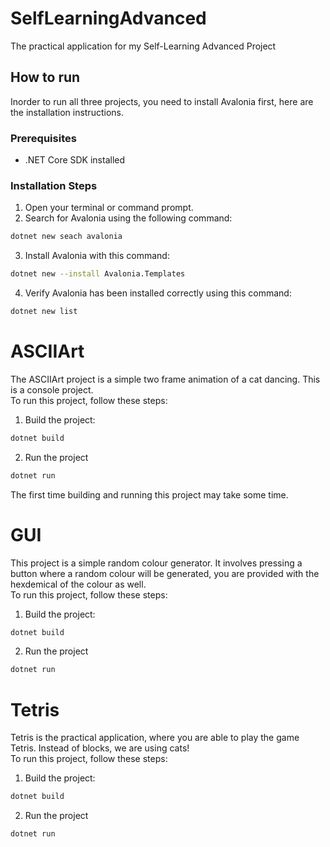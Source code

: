# SelfLearningAdvanced
The practical application for my Self-Learning Advanced Project

## How to run
Inorder to run all three projects, you need to install Avalonia first, here are the installation instructions.

### Prerequisites
- .NET Core SDK installed

### Installation Steps
1. Open your terminal or command prompt.
2. Search for Avalonia using the following command:
  ``` bash
  dotnet new seach avalonia
  ```
3. Install Avalonia with this command:
  ``` bash
  dotnet new --install Avalonia.Templates
  ```
4. Verify Avalonia has been installed correctly using this command:
  ``` bash
  dotnet new list
  ```
# ASCIIArt
The ASCIIArt project is a simple two frame animation of a cat dancing. This is a console project.\
To run this project, follow these steps:
1. Build the project:
 ```bash
 dotnet build
 ```
2. Run the project
  ```bash
 dotnet run
 ```
The first time building and running this project may take some time.

# GUI
This project is a simple random colour generator. It involves pressing a button where a random colour will be generated, you are provided with the hexdemical of the colour as well.\
To run this project, follow these steps:
1. Build the project:
 ```bash
 dotnet build
 ```
2. Run the project
  ```bash
 dotnet run
 ```
 # Tetris
 Tetris is the practical application, where you are able to play the game Tetris. Instead of blocks, we are using cats!\
 To run this project, follow these steps:
1. Build the project:
 ```bash
 dotnet build
 ```
2. Run the project
  ```bash
 dotnet run
 ```

   
